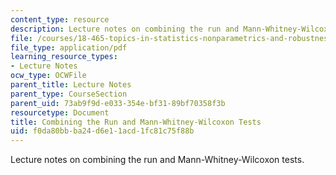 ```yaml
---
content_type: resource
description: Lecture notes on combining the run and Mann-Whitney-Wilcoxon tests.
file: /courses/18-465-topics-in-statistics-nonparametrics-and-robustness-spring-2005/f0da80bbba24d6e11acd1fc81c75f88b_run_mwwtest.pdf
file_type: application/pdf
learning_resource_types:
- Lecture Notes
ocw_type: OCWFile
parent_title: Lecture Notes
parent_type: CourseSection
parent_uid: 73ab9f9d-e033-354e-bf31-89bf70358f3b
resourcetype: Document
title: Combining the Run and Mann-Whitney-Wilcoxon Tests
uid: f0da80bb-ba24-d6e1-1acd-1fc81c75f88b
---
```

Lecture notes on combining the run and Mann-Whitney-Wilcoxon tests.

